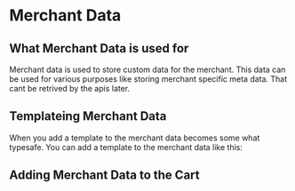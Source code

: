 
# Merchant Data

## What Merchant Data is used for

Merchant data is used to store custom data for the merchant. This data can be used for various purposes like storing merchant specific meta data. That cant be retrived by the apis later.


## Templateing Merchant Data

When you add a template to the merchant data becomes some what typesafe. You can add a template to the merchant data like this:



## Adding Merchant Data to the Cart


